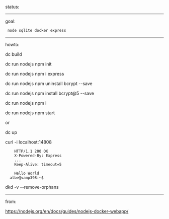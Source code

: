 
status:




_____________



goal:

     node sqlite docker express

_____________



howto:

dc build

dc run nodejs npm init

dc run nodejs npm i express


dc run nodejs  npm uninstall bcrypt --save

dc run nodejs  npm install bcrypt@5 --save


dc run nodejs npm i 

dc run nodejs npm start 

or

dc up




curl -i localhost:14808

        HTTP/1.1 200 OK
        X-Powered-By: Express
        ...
        Keep-Alive: timeout=5

        Hello World
      albe@vamp398:~$



dkd -v --remove-orphans



_____________



from:

https://nodejs.org/en/docs/guides/nodejs-docker-webapp/
